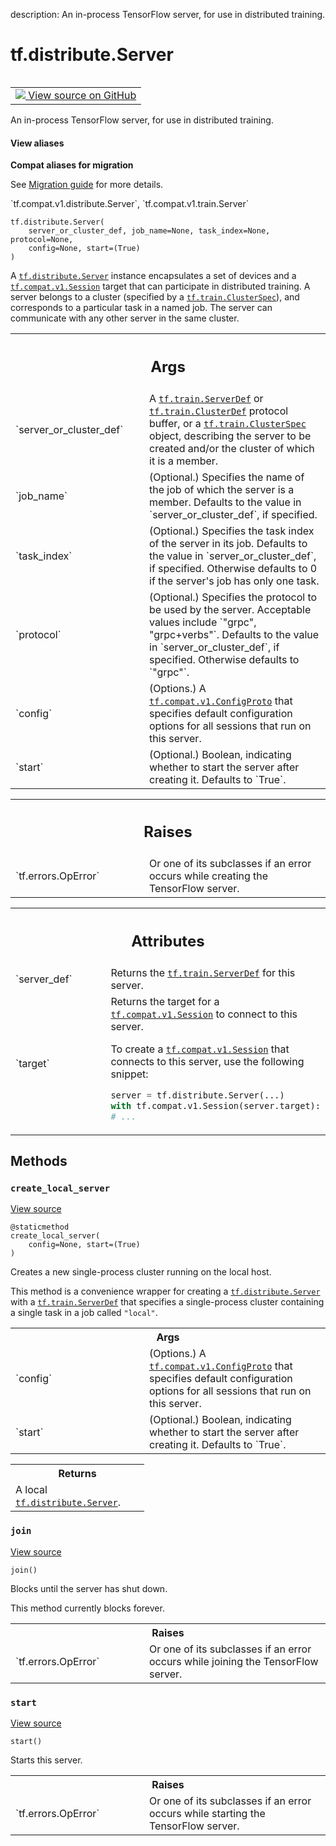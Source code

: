 description: An in-process TensorFlow server, for use in distributed training.

<div itemscope itemtype="http://developers.google.com/ReferenceObject">
<meta itemprop="name" content="tf.distribute.Server" />
<meta itemprop="path" content="Stable" />
<meta itemprop="property" content="__init__"/>
<meta itemprop="property" content="create_local_server"/>
<meta itemprop="property" content="join"/>
<meta itemprop="property" content="start"/>
</div>

# tf.distribute.Server

<!-- Insert buttons and diff -->

<table class="tfo-notebook-buttons tfo-api nocontent" align="left">
<td>
  <a target="_blank" href="https://github.com/tensorflow/tensorflow/blob/r2.2/tensorflow/python/training/server_lib.py#L100-L238">
    <img src="https://www.tensorflow.org/images/GitHub-Mark-32px.png" />
    View source on GitHub
  </a>
</td>
</table>



An in-process TensorFlow server, for use in distributed training.

<section class="expandable">
  <h4 class="showalways">View aliases</h4>
  <p>
<b>Compat aliases for migration</b>
<p>See
<a href="https://www.tensorflow.org/guide/migrate">Migration guide</a> for
more details.</p>
<p>`tf.compat.v1.distribute.Server`, `tf.compat.v1.train.Server`</p>
</p>
</section>

<pre class="devsite-click-to-copy prettyprint lang-py tfo-signature-link">
<code>tf.distribute.Server(
    server_or_cluster_def, job_name=None, task_index=None, protocol=None,
    config=None, start=(True)
)
</code></pre>



<!-- Placeholder for "Used in" -->

A <a href="../../tf/distribute/Server.md"><code>tf.distribute.Server</code></a> instance encapsulates a set of devices and a
<a href="../../tf/compat/v1/Session.md"><code>tf.compat.v1.Session</code></a> target that
can participate in distributed training. A server belongs to a
cluster (specified by a <a href="../../tf/train/ClusterSpec.md"><code>tf.train.ClusterSpec</code></a>), and
corresponds to a particular task in a named job. The server can
communicate with any other server in the same cluster.

<!-- Tabular view -->
 <table class="responsive fixed orange">
<colgroup><col width="214px"><col></colgroup>
<tr><th colspan="2"><h2 class="add-link">Args</h2></th></tr>

<tr>
<td>
`server_or_cluster_def`
</td>
<td>
A <a href="../../tf/train/ServerDef.md"><code>tf.train.ServerDef</code></a> or <a href="../../tf/train/ClusterDef.md"><code>tf.train.ClusterDef</code></a>
protocol buffer, or a <a href="../../tf/train/ClusterSpec.md"><code>tf.train.ClusterSpec</code></a> object, describing the
server to be created and/or the cluster of which it is a member.
</td>
</tr><tr>
<td>
`job_name`
</td>
<td>
(Optional.) Specifies the name of the job of which the server is
a member. Defaults to the value in `server_or_cluster_def`, if
specified.
</td>
</tr><tr>
<td>
`task_index`
</td>
<td>
(Optional.) Specifies the task index of the server in its job.
Defaults to the value in `server_or_cluster_def`, if specified.
Otherwise defaults to 0 if the server's job has only one task.
</td>
</tr><tr>
<td>
`protocol`
</td>
<td>
(Optional.) Specifies the protocol to be used by the server.
Acceptable values include `"grpc", "grpc+verbs"`. Defaults to the value
in `server_or_cluster_def`, if specified. Otherwise defaults to
`"grpc"`.
</td>
</tr><tr>
<td>
`config`
</td>
<td>
(Options.) A <a href="../../tf/compat/v1/ConfigProto.md"><code>tf.compat.v1.ConfigProto</code></a> that specifies default
configuration options for all sessions that run on this server.
</td>
</tr><tr>
<td>
`start`
</td>
<td>
(Optional.) Boolean, indicating whether to start the server after
creating it. Defaults to `True`.
</td>
</tr>
</table>



<!-- Tabular view -->
 <table class="responsive fixed orange">
<colgroup><col width="214px"><col></colgroup>
<tr><th colspan="2"><h2 class="add-link">Raises</h2></th></tr>

<tr>
<td>
`tf.errors.OpError`
</td>
<td>
Or one of its subclasses if an error occurs while
creating the TensorFlow server.
</td>
</tr>
</table>





<!-- Tabular view -->
 <table class="responsive fixed orange">
<colgroup><col width="214px"><col></colgroup>
<tr><th colspan="2"><h2 class="add-link">Attributes</h2></th></tr>

<tr>
<td>
`server_def`
</td>
<td>
Returns the <a href="../../tf/train/ServerDef.md"><code>tf.train.ServerDef</code></a> for this server.
</td>
</tr><tr>
<td>
`target`
</td>
<td>
Returns the target for a <a href="../../tf/compat/v1/Session.md"><code>tf.compat.v1.Session</code></a> to connect to this server.

To create a
<a href="../../tf/compat/v1/Session.md"><code>tf.compat.v1.Session</code></a> that
connects to this server, use the following snippet:

```python
server = tf.distribute.Server(...)
with tf.compat.v1.Session(server.target):
# ...
```
</td>
</tr>
</table>



## Methods

<h3 id="create_local_server"><code>create_local_server</code></h3>

<a target="_blank" href="https://github.com/tensorflow/tensorflow/blob/r2.2/tensorflow/python/training/server_lib.py#L215-L238">View source</a>

<pre class="devsite-click-to-copy prettyprint lang-py tfo-signature-link">
<code>@staticmethod</code>
<code>create_local_server(
    config=None, start=(True)
)
</code></pre>

Creates a new single-process cluster running on the local host.

This method is a convenience wrapper for creating a
<a href="../../tf/distribute/Server.md"><code>tf.distribute.Server</code></a> with a <a href="../../tf/train/ServerDef.md"><code>tf.train.ServerDef</code></a> that specifies a
single-process cluster containing a single task in a job called
`"local"`.

<!-- Tabular view -->
 <table class="responsive fixed orange">
<colgroup><col width="214px"><col></colgroup>
<tr><th colspan="2">Args</th></tr>

<tr>
<td>
`config`
</td>
<td>
(Options.) A <a href="../../tf/compat/v1/ConfigProto.md"><code>tf.compat.v1.ConfigProto</code></a> that specifies default
configuration options for all sessions that run on this server.
</td>
</tr><tr>
<td>
`start`
</td>
<td>
(Optional.) Boolean, indicating whether to start the server after
creating it. Defaults to `True`.
</td>
</tr>
</table>



<!-- Tabular view -->
 <table class="responsive fixed orange">
<colgroup><col width="214px"><col></colgroup>
<tr><th colspan="2">Returns</th></tr>
<tr class="alt">
<td colspan="2">
A local <a href="../../tf/distribute/Server.md"><code>tf.distribute.Server</code></a>.
</td>
</tr>

</table>



<h3 id="join"><code>join</code></h3>

<a target="_blank" href="https://github.com/tensorflow/tensorflow/blob/r2.2/tensorflow/python/training/server_lib.py#L175-L184">View source</a>

<pre class="devsite-click-to-copy prettyprint lang-py tfo-signature-link">
<code>join()
</code></pre>

Blocks until the server has shut down.

This method currently blocks forever.

<!-- Tabular view -->
 <table class="responsive fixed orange">
<colgroup><col width="214px"><col></colgroup>
<tr><th colspan="2">Raises</th></tr>

<tr>
<td>
`tf.errors.OpError`
</td>
<td>
Or one of its subclasses if an error occurs while
joining the TensorFlow server.
</td>
</tr>
</table>



<h3 id="start"><code>start</code></h3>

<a target="_blank" href="https://github.com/tensorflow/tensorflow/blob/r2.2/tensorflow/python/training/server_lib.py#L166-L173">View source</a>

<pre class="devsite-click-to-copy prettyprint lang-py tfo-signature-link">
<code>start()
</code></pre>

Starts this server.


<!-- Tabular view -->
 <table class="responsive fixed orange">
<colgroup><col width="214px"><col></colgroup>
<tr><th colspan="2">Raises</th></tr>

<tr>
<td>
`tf.errors.OpError`
</td>
<td>
Or one of its subclasses if an error occurs while
starting the TensorFlow server.
</td>
</tr>
</table>






